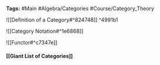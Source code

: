 **Tags:** #Main #Algebra/Categories #Course/Category_Theory 

![[Definition of a Category#^824748]] ^4991b1

![[Category Notation#^1e6868]]

![[Functor#^c7347e]]

#### [[Giant List of Categories]]